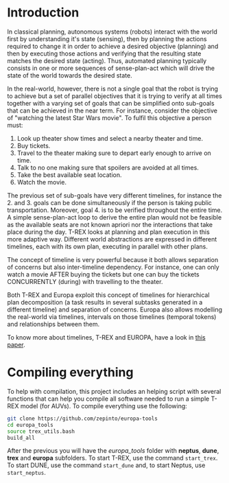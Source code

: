 # Introduction

In classical planning, autonomous systems \(robots\) interact with the world first by understanding it's state \(sensing\), then by planning the actions required to change it in order to achieve a desired objective \(planning\) and then by executing those actions and verifying that the resulting state matches the desired state \(acting\). Thus, automated planning typically consists in one or more sequences of sense-plan-act which will drive the state of the world towards the desired state.

In the real-world, however, there is not a single goal that the robot is trying to achieve but a set of parallel objectives that it is trying to verify at all times together with a varying set of goals that can be simplified onto sub-goals that can be achieved in the near term. For instance, consider the objective of "watching the latest Star Wars movie". To fulfil this objective a person must:

1. Look up theater show times and select a nearby theater and time.
2. Buy tickets.
3. Travel to the theater making sure to depart early enough to arrive on time.
4. Talk to no one making sure that spoilers are avoided at all times.
5. Take the best available seat location.
6. Watch the movie.

The previous set of sub-goals have very different timelines, for instance the 2. and 3. goals can be done simultaneously if the person is taking public transportation. Moreover, goal 4. is to be verified throughout the entire time. A simple sense-plan-act loop to derive the entire plan would not be feasible as the available seats are not known apriori nor the interactions that take place during the day. T-REX looks at planning and plan execution in this more adaptive way. Different world abstractions are expressed in different timelines, each with its own plan, executing in parallel with other plans.

The concept of timeline is very powerful because it both allows separation of concerns but also inter-timeline dependency. For instance, one can only watch a movie AFTER buying the tickets but one can buy the tickets CONCURRENTLY \(during\) with travelling to the theater. 

Both T-REX and Europa exploit this concept of timelines for hierarchical plan decomposition (a task results in several subtasks generated in a different timeline) and separation of concerns. Europa also allows modelling the real-world via timelines, intervals on those timelines (temporal tokens) and relationships between them.

To know more about timelines, T-REX and EUROPA, have a look in [this paper](https://link.springer.com/chapter/10.1007/978-1-4614-5659-9_3).

# Compiling everything

To help with compilation, this project includes an helping script with several functions that can help you compile all software needed to run a simple T-REX model (for AUVs). To compile everything use the following:

```bash
git clone https://github.com/zepinto/europa-tools
cd europa_tools
source trex_utils.bash
build_all
```

After the previous you will have the *europa_tools* folder with **neptus**, **dune**, **trex** and **europa** subfolders. To start T-REX, use the command ```start_trex```. To start DUNE, use the command ```start_dune``` and, to start Neptus, use ```start_neptus```.

